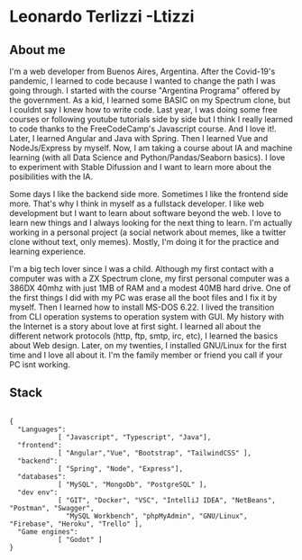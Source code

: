 # Leonardo Terlizzi -Ltizzi

## About me

  I'm a web developer from Buenos Aires, Argentina. After the Covid-19's pandemic, I learned to code because I wanted to change the path I was going through. I started with the course "Argentina Programa" offered by the government. As a kid, I learned some BASIC on my Spectrum clone, but I couldnt say I knew how to write code. Last year, I was doing some free courses or following youtube tutorials side by side but I think I really learned to code thanks to the FreeCodeCamp's Javascript course. And I love it!. Later, I learned Angular and Java with Spring. Then I learned Vue and NodeJs/Express by myself. Now, I am taking a course about IA and machine learning (with all Data Science and Python/Pandas/Seaborn basics). I love to experiment with Stable Difussion and I want to learn more about the posibilities with the IA.

  Some days I like the backend side more. Sometimes I like the frontend side more. That's why I think in myself as a fullstack developer. I like web development but I want to learn about software beyond the web. I love to learn new things and I always looking for the next thing to learn. I'm actually working in a personal project (a social network about memes, like a twitter clone without text, only memes). Mostly, I'm doing it for the practice and learning experience. 

   I'm a big tech lover since I was a child. Although my first contact with a computer was with a ZX Spectrum clone, my first personal computer was a 386DX 40mhz with just 1MB of RAM and a modest 40MB hard drive. One of the first things I did with my PC was erase all the boot files and I fix it by myself. Then I learned how to install MS-DOS 6.22. I lived the transition from CLI operation systems to operation system with GUI. My history with the Internet is a story about love at first sight. I learned all about the different network protocols (http, ftp, smtp, irc, etc), I learned the basics about Web design. Later, on my twenties, I installed GNU/Linux for the first time and I love all about it. I'm the family member or friend you call if your PC isnt working. 

## Stack


```

{
  "Languages":
            [ "Javascript", "Typescript", "Java"],
  "frontend":   
            [ "Angular","Vue", "Bootstrap", "TailwindCSS" ],            
  "backend":  
            [ "Spring", "Node", "Express"],            
  "databases":   
            [ "MySQL", "MongoDb", "PostgreSQL" ],            
  "dev env":
            [ "GIT", "Docker", "VSC", "IntelliJ IDEA", "NetBeans", "Postman", "Swagger", 
              "MySQL Workbench", "phpMyAdmin", "GNU/Linux", "Firebase", "Heroku", "Trello" ],
  "Game engines":
            [ "Godot" ]           
}            
```


